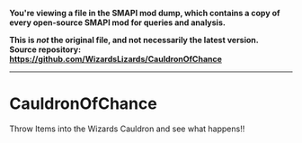 **You're viewing a file in the SMAPI mod dump, which contains a copy of every open-source SMAPI mod
for queries and analysis.**

**This is _not_ the original file, and not necessarily the latest version.**  
**Source repository: https://github.com/WizardsLizards/CauldronOfChance**

----

# CauldronOfChance
 Throw Items into the Wizards Cauldron and see what happens!!
